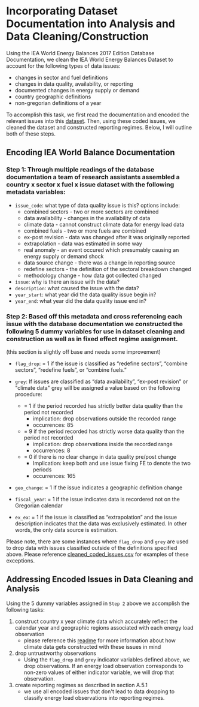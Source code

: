 # Incorporating Dataset Documentation into Analysis and Data Cleaning/Construction

Using the IEA World Energy Balances 2017 Edition Database Documentation, we clean the IEA World Energy Balances Dataset to account for the following types of data issues:
* changes in sector and fuel definitions 
* changes in data quality, availability, or reporting
* documented changes in energy supply or demand
* country geographic definitions
* non-gregorian definitions of a year

To accomplish this task, we first read the documentation and encoded the relevant issues into this [dataset](https://gitlab.com/ClimateImpactLab/Impacts/energy-code-release/blob/master/0_make_dataset/coded_issues/cleaned_coded_issues.csv). Then, using these coded issues, we cleaned the dataset and constructed reporting regimes. Below, I will outline both of these steps. 

## Encoding IEA World Balance Documentation

### Step 1: Through multiple readings of the database documentation a team of research assistants assembled a country x sector x fuel x issue dataset with the following metadata variables:
* `issue_code`: what type of data quality issue is this? options include:
    * combined sectors - two or more sectors are combined
    * data availability - changes in the availability of data
    * climate data - cannot construct climate data for energy load data
    * combined fuels - two or more fuels are combined
    * ex-post revision - data was changed after it was originally reported
    * extrapolation - data was estimated in some way
    * real anomaly - an event occured which presumably causing an energy supply or demand shock
    * data source change - there was a change in reporting source
    * redefine sectors - the definition of the sectoral breakdown changed
    * methodology change - how data got collected changed
* `issue`: why is there an issue with the data? 
* `description`: what caused the issue with the data?
* `year_start`: what year did the data quality issue begin in?
* `year_end`: what year did the data quality issue end in?

### Step 2: Based off this metadata and cross referencing each issue with the database documentation we constructed the following 5 dummy variables for use in dataset cleaning and construction as well as in fixed effect regime assignment. 
(this section is slightly off base and needs some improvement)
* `flag_drop`: = 1 if the issue is classified as “redefine sectors”, “combine sectors”, “redefine fuels”, or “combine fuels.” 
* `grey`: If issues are classified as “data availability”, “ex-post revision” or "climate data" grey will be assigned a value based on the following procedure: 
    * = 1 if the period recorded has strictly better data quality than the period not recorded
        * implication: drop observations outside the recorded range
        * occurrences: 85
    * = 9 if the period recorded has strictly worse data quality than the period not recorded
        * implication: drop observations inside the recorded range
        * occurrences: 8
    * = 0 if there is no clear change in data quality pre/post change
        * Implication: keep both and use issue fixing FE to denote the two periods
        * occurrences: 165

* `geo_change`: = 1 if the issue indicates a geographic definition change
* `fiscal_year`: = 1 if the issue indicates data is recordered not on the Gregorian calendar
* `ex_ex`: = 1 if the issue is classified as “extrapolation” and the issue description indicates that the data was exclusively estimated. In other words, the only data source is estimation. 

Please note, there are some instances where `flag_drop` and `grey` are used to drop data with issues classified outside of the definitions specified above. Please reference [cleaned_coded_issues.csv](https://gitlab.com/ClimateImpactLab/Impacts/energy-code-release/blob/master/0_make_dataset/coded_issues/cleaned_coded_issues.csv) for examples of these exceptions.

## Addressing Encoded Issues in Data Cleaning and Analysis

Using the 5 dummy variables assigned in `Step 2` above we accomplish the following tasks:
1. construct country x year climate data which accurately reflect the calendar year and geographic regions associated with each energy load observation
    * please reference this [readme](https://gitlab.com/ClimateImpactLab/Impacts/energy-code-release/blob/master/0_make_dataset/climate/README.md) for more information about how climate data gets constructed with these issues in mind
2. drop untrustworthy observations
    * Using the `flag_drop` and `grey` indicator variables defined above, we drop observations. If an energy load observation corresponds to non-zero values of either indicator variable, we will drop that observation.
3. create reporting regimes as described in section A.5.1
    * we use all encoded issues that don't lead to data dropping to classify energy load observations into reporting regimes.


